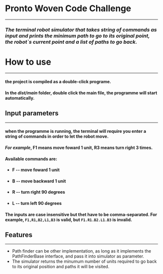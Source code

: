 # Pronto Woven Code Challenge
___
### _The terminal robot simulator that takes string of commands as input and prints the minimum path to go to its original point, the robot`s current point and a list of paths to go back._

# How to use
___
#### the project is compiled as a double-click programe.
#### In the _dist/main_ folder, double click the main file, the programme will start automatically.

## Input parameters
___
#### when the programme is running, the terminal will require you enter a string of commands in order to let the robot move.
#### _For example_, F1 means move foward 1 unit, R3 means turn right 3 times.
#### Available commands are:

 - #### F -- move foward 1 unit
 - #### B -- move backward 1 unit
 - #### R -- turn right 90 degrees
 - #### L -- turn left 90 degrees

#### The inputs are case insensitive but thet have to be comma-separated. For example, `F1,R1,B2,L1,B3` is valid, but `F1.R1.B2.L1.B3` is invalid.


## Features
___
- Path finder can be other implementation, as long as it implements the PathFinderBase interface, and pass it into simulator as parameter.
- The simulator returns the minumum number of units required to go back to its original position and paths it will be visited.


